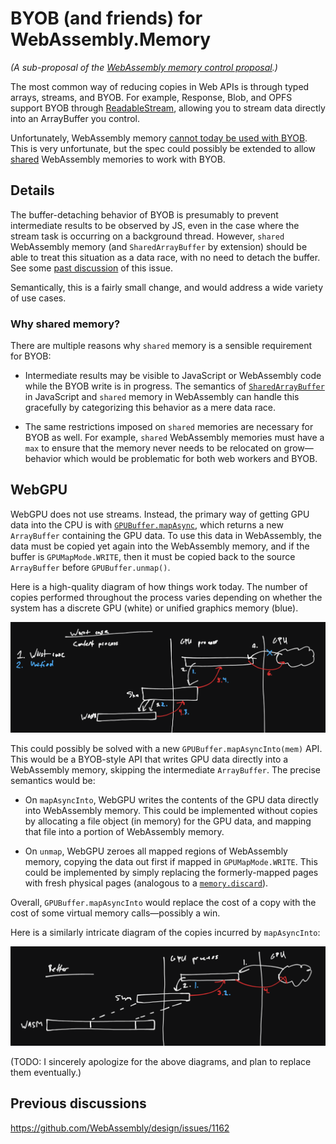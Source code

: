 # BYOB (and friends) for WebAssembly.Memory

_(A sub-proposal of the [WebAssembly memory control proposal](Overview.md).)_

The most common way of reducing copies in Web APIs is through typed arrays, streams, and BYOB. For example, Response, Blob, and OPFS support BYOB through [ReadableStream](https://developer.mozilla.org/en-US/docs/Web/API/ReadableStreamBYOBReader), allowing you to stream data directly into an ArrayBuffer you control.

Unfortunately, WebAssembly memory [cannot today be used with BYOB](https://github.com/rustwasm/wasm-bindgen/discussions/3579#discussioncomment-6852579). This is very unfortunate, but the spec could possibly be extended to allow [shared](https://github.com/WebAssembly/threads) WebAssembly memories to work with BYOB.


## Details

The buffer-detaching behavior of BYOB is presumably to prevent intermediate results to be observed by JS, even in the case where the stream task is occurring on a background thread. However, `shared` WebAssembly memory (and `SharedArrayBuffer` by extension) should be able to treat this situation as a data race, with no need to detach the buffer. See some [past discussion](https://github.com/whatwg/streams/issues/757) of this issue.

Semantically, this is a fairly small change, and would address a wide variety of use cases.

### Why shared memory?

There are multiple reasons why `shared` memory is a sensible requirement for BYOB:

- Intermediate results may be visible to JavaScript or WebAssembly code while the BYOB write is in progress. The semantics of [`SharedArrayBuffer`](https://developer.mozilla.org/en-US/docs/Web/JavaScript/Reference/Global_Objects/SharedArrayBuffer) in JavaScript and `shared` memory in WebAssembly can handle this gracefully by categorizing this behavior as a mere data race.

- The same restrictions imposed on `shared` memories are necessary for BYOB as well. For example, `shared` WebAssembly memories must have a `max` to ensure that the memory never needs to be relocated on grow—behavior which would be problematic for both web workers and BYOB.


## WebGPU

WebGPU does not use streams. Instead, the primary way of getting GPU data into the CPU is with [`GPUBuffer.mapAsync`](https://developer.mozilla.org/en-US/docs/Web/API/GPUBuffer/mapAsync), which returns a new `ArrayBuffer` containing the GPU data. To use this data in WebAssembly, the data must be copied yet again into the WebAssembly memory, and if the buffer is `GPUMapMode.WRITE`, then it must be copied back to the source `ArrayBuffer` before `GPUBuffer.unmap()`.

Here is a high-quality diagram of how things work today. The number of copies performed throughout the process varies depending on whether the system has a discrete GPU (white) or unified graphics memory (blue).

![](webgpu-before.png)

This could possibly be solved with a new `GPUBuffer.mapAsyncInto(mem)` API. This would be a BYOB-style API that writes GPU data directly into a WebAssembly memory, skipping the intermediate `ArrayBuffer`. The precise semantics would be:

- On `mapAsyncInto`, WebGPU writes the contents of the GPU data directly into WebAssembly memory. This could be implemented without copies by allocating a file object (in memory) for the GPU data, and mapping that file into a portion of WebAssembly memory.

- On `unmap`, WebGPU zeroes all mapped regions of WebAssembly memory, copying the data out first if mapped in `GPUMapMode.WRITE`. This could be implemented by simply replacing the formerly-mapped pages with fresh physical pages (analogous to a [`memory.discard`](discard.md)).

Overall, `GPUBuffer.mapAsyncInto` would replace the cost of a copy with the cost of some virtual memory calls—possibly a win.

Here is a similarly intricate diagram of the copies incurred by `mapAsyncInto`:

![](webgpu-after.png)

(TODO: I sincerely apologize for the above diagrams, and plan to replace them eventually.)


## Previous discussions

https://github.com/WebAssembly/design/issues/1162